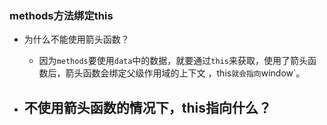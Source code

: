 ### methods方法绑定this

- 为什么不能使用箭头函数？
  - 因为`methods`要使用`data`中的数据，就要通过`this`来获取，使用了箭头函数后，箭头函数会绑定父级作用域的上下文 ，this`就会指向`window`。

- 不使用箭头函数的情况下，this指向什么？
  - 